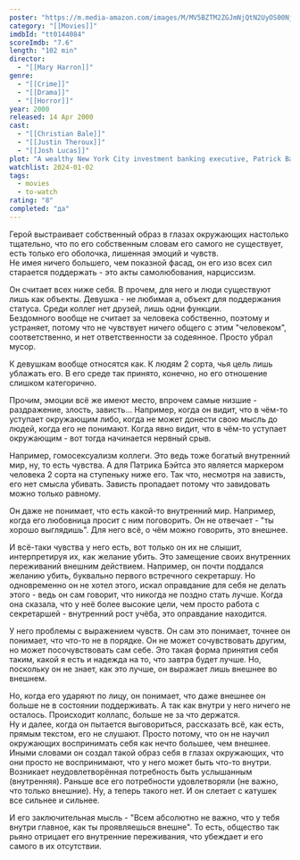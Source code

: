 ```yaml
---
poster: "https://m.media-amazon.com/images/M/MV5BZTM2ZGJmNjQtN2UyOS00NjcxLWFjMDktMDE2NzMyNTZlZTBiXkEyXkFqcGdeQXVyNzkwMjQ5NzM@._V1_SX300.jpg"
category: "[[Movies]]"
imdbId: "tt0144084"
scoreImdb: "7.6"
length: "102 min"
director: 
  - "[[Mary Harron]]"
genre: 
  - "[[Crime]]"
  - "[[Drama]]"
  - "[[Horror]]"
year: 2000
released: 14 Apr 2000
cast: 
  - "[[Christian Bale]]"
  - "[[Justin Theroux]]"
  - "[[Josh Lucas]]"
plot: "A wealthy New York City investment banking executive, Patrick Bateman, hides his alternate psychopathic ego from his co-workers and friends as he delves deeper into his violent, hedonistic fantasies."
watchlist: 2024-01-02
tags: 
  - movies
  - to-watch
rating: "8"
completed: "да"
---
```

Герой выстраивает собственный образ в глазах окружающих настолько тщательно, что по его собственным словам его самого не существует, есть только его оболочка, лишенная эмоций и чувств.  
Не имея ничего большего, чем показной фасад, он его изо всех сил старается поддержать - это акты самолюбования, нарциссизм.

Он считает всех ниже себя. В прочем, для него и люди существуют лишь как объекты. Девушка - не любимая а, объект для поддержания статуса. Среди коллег нет друзей, лишь одни функции.  
Бездомного вообще не считает за человека собственно, поэтому и устраняет, потому что не чувствует ничего общего с этим "человеком", соответственно, и нет ответственности за содеянное. Просто убрал мусор.

К девушкам вообще относятся как. К людям 2 сорта, чья цель лишь ублажать его. В его среде так принято, конечно, но его отношение слишком категорично.

Прочим, эмоции всё же имеют место, впрочем самые низшие - раздражение, злость, зависть... Например, когда он видит, что в чём-то уступает окружающим либо, когда не может донести свою мысль до людей, когда его не понимают. Когда явно видит, что в чём-то уступает окружающим - вот тогда начинается нервный срыв.

Например, гомосексуализм коллеги. Это ведь тоже богатый внутренний мир, ну, то есть чувства. А для Патрика Бэйтса это является маркером человека 2 сорта на ступеньку ниже его. Так что, несмотря на зависть, его нет смысла убивать. Зависть пропадает потому что завидовать можно только равному.

Он даже не понимает, что есть какой-то внутренний мир. Например, когда его любовница просит с ним поговорить. Он не отвечает - "ты хорошо выглядишь". Для него всё, о чём можно говорить, это внешнее.

И всё-таки чувства у него есть, вот только он их не слышит, интерпретируя их, как желание убить. Это замещение своих внутренних переживаний внешним действием. Например, он почти поддался желанию убить, буквально первого встречного секретаршу. Но одновременно он не хотел этого, искал оправдание для себя не делать этого - ведь он сам говорит, что никогда не поздно стать лучше. Когда она сказала, что у неё более высокие цели, чем просто работа с секретаршей - внутренний рост учёба, это оправдание находится.

У него проблемы с выражением чувств. Он сам это понимает, точнее он понимает, что что-то не в порядке. Он не может сочувствовать другим, но может посочувствовать сам себе. Это такая форма принятия себя таким, какой я есть и надежда на то, что завтра будет лучше. Но, поскольку он не знает, как это лучше, он выражает лишь внешнее во внешнем.

Но, когда его ударяют по лицу, он понимает, что даже внешнее он больше не в состоянии поддерживать. А так как внутри у него ничего не осталось. Происходит коллапс, больше не за что держатся.  
Ну и далее, когда он пытается выговориться, рассказать всё, как есть, прямым текстом, его не слушают. Просто потому, что он не научил окружающих воспринимать себя как нечто большее, чем внешнее. Иными словами он создал такой образ себя в глазах окружающих, что они просто не воспринимают, что у него может быть что-то внутри.  
Возникает неудовлетворённая потребность быть услышанным (внутренняя). Раньше все его потребности удовлетворяли (не важно, что только внешние). Ну, а теперь такого нет. И он слетает с катушек все сильнее и сильнее.

И его заключительная мысль - "Всем абсолютно не важно, что у тебя внутри главное, как ты проявляешься внешне". То есть, общество так рьяно отрицает его внутренние переживания, что убеждает и его самого в их отсутствии.